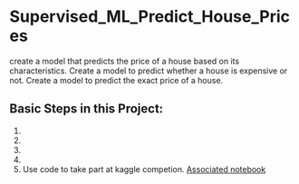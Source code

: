 # Supervised_ML_Predict_House_Prices
create a model that predicts the price of a house based on its characteristics. Create a model to predict whether a house is expensive or not. Create a model to predict the exact price of a house.




## Basic Steps in this Project: 
1. 
2. 
3. 
4. 
5. Use code to take part at kaggle competion. [Associated notebook](../main/kaggle_competition_feature_selection_housing_prices_model.ipynb)
